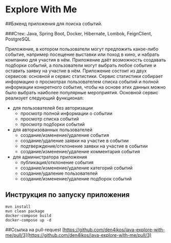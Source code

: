 # Explore With Me
##Бэкенд приложения для поиска событий.

###Стек: Java, Spring Boot, Docker, Hibernate, Lombok, FeignClient, PostgreSQL

Приложение, в котором пользователи могут предложить какое-либо событие, например посещение выставки или поход в кино, и набрать компанию для участия в нём. Приложение даёт возможность создавать подборки событий, а пользователи могут выбрать любое событие и оставить заявку на участие в нём. Приложение состоит из двух сервисов: основной и сервис статистики. Сервис статистики собирает информацию о просмотрах пользователем списка событий и полной информации конкретного события, чтобы на основе этих данных можно было выбрать наиболее популярные мероприятия. Основной сервис реализует следующий функционал:

- для пользователей без авторизации
  - просмотр полной информации о событии
  - просмотр списка событий 
  - просмотр подборки событий 
- для авторизованных пользователей
  - создание/изменение/удаление события
  - создание/удаление заявки на участие в событии
  - подтверждение/отклонение заявки на участие в событии
  - создание/изменение/удаление комментария события 
- для администратора приложения
  - публикация/отклонение события
  - создание/изменение/удаление категорий событий
  - создание/удаление пользователей
  - создание/изменение/удаление подборок событий

## Инструкция по запуску приложения
```aidl
mvn install
mvn clean package
docker-compose build
docker-compose up -d
```

##Ссылка на pull-request
[https://github.com/den4ikos/java-explore-with-me/pull/3](https://github.com/den4ikos/java-explore-with-me/pull/3)
